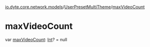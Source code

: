 [io.dyte.core.network.models](../index.md)/[UserPresetMultiTheme](index.md)/[maxVideoCount](max-video-count.md)

# maxVideoCount


var [maxVideoCount](max-video-count.md): [Int](https://kotlinlang.org/api/latest/jvm/stdlib/kotlin/-int/index.html)? = null
